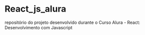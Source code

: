 # React_js_alura
repositório do projeto desenvolvido durante o Curso Alura - React: Desenvolvimento com Javascript

